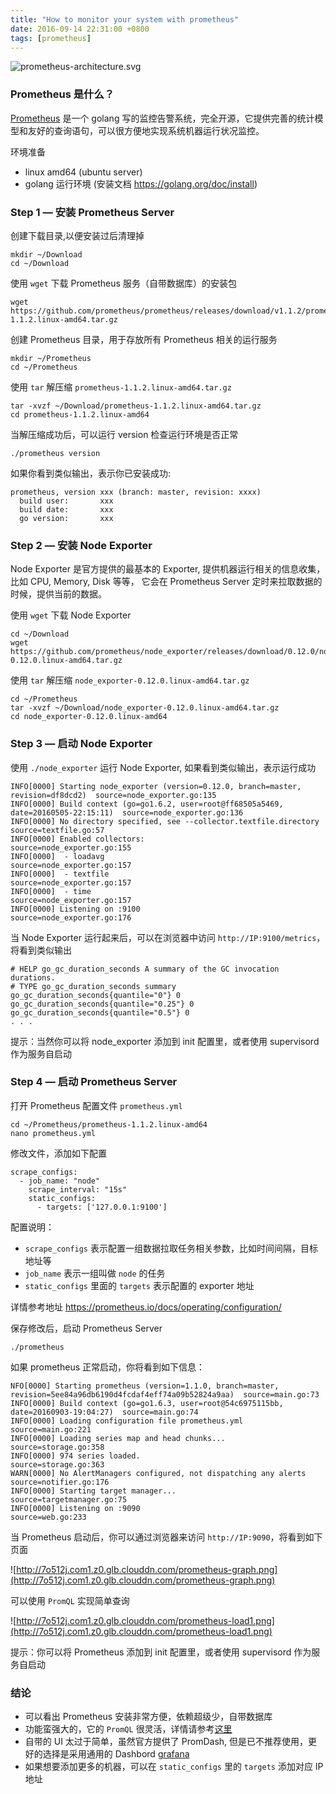 ```yaml
---
title: "How to monitor your system with prometheus"
date: 2016-09-14 22:31:00 +0800
tags: [prometheus]
---
```


![prometheus-architecture.svg](https://prometheus.io/assets/architecture.svg)

### Prometheus 是什么？

[Prometheus](https://prometheus.io) 是一个 golang 写的监控告警系统，完全开源，它提供完善的统计模型和友好的查询语句，可以很方便地实现系统机器运行状况监控。

环境准备

- linux amd64 (ubuntu server)
- golang 运行环境 (安装文档 https://golang.org/doc/install)

### Step 1 — 安装 Prometheus Server

创建下载目录,以便安装过后清理掉

```
mkdir ~/Download
cd ~/Download
```

使用 `wget` 下载 Prometheus 服务（自带数据库）的安装包

```
wget https://github.com/prometheus/prometheus/releases/download/v1.1.2/prometheus-1.1.2.linux-amd64.tar.gz
```

创建 Prometheus 目录，用于存放所有 Prometheus 相关的运行服务

```
mkdir ~/Prometheus
cd ~/Prometheus
```

使用 `tar` 解压缩 `prometheus-1.1.2.linux-amd64.tar.gz`

```
tar -xvzf ~/Download/prometheus-1.1.2.linux-amd64.tar.gz
cd prometheus-1.1.2.linux-amd64
```

当解压缩成功后，可以运行 version 检查运行环境是否正常

```
./prometheus version
```

如果你看到类似输出，表示你已安装成功:

```
prometheus, version xxx (branch: master, revision: xxxx)
  build user:       xxx
  build date:       xxx
  go version:       xxx
```


### Step 2 — 安装 Node Exporter

Node Exporter 是官方提供的最基本的 Exporter, 提供机器运行相关的信息收集，比如 CPU, Memory, Disk 等等，
它会在 Prometheus Server 定时来拉取数据的时候，提供当前的数据。

使用 `wget` 下载 Node Exporter
```
cd ~/Download
wget https://github.com/prometheus/node_exporter/releases/download/0.12.0/node_exporter-0.12.0.linux-amd64.tar.gz
```

使用 `tar` 解压缩 `node_exporter-0.12.0.linux-amd64.tar.gz`
```
cd ~/Prometheus
tar -xvzf ~/Download/node_exporter-0.12.0.linux-amd64.tar.gz
cd node_exporter-0.12.0.linux-amd64
```

### Step 3 — 启动 Node Exporter

使用 `./node_exporter` 运行  Node Exporter, 如果看到类似输出，表示运行成功

```
INFO[0000] Starting node_exporter (version=0.12.0, branch=master, revision=df8dcd2)  source=node_exporter.go:135
INFO[0000] Build context (go=go1.6.2, user=root@ff68505a5469, date=20160505-22:15:11)  source=node_exporter.go:136
INFO[0000] No directory specified, see --collector.textfile.directory  source=textfile.go:57
INFO[0000] Enabled collectors:                           source=node_exporter.go:155
INFO[0000]  - loadavg                                    source=node_exporter.go:157
INFO[0000]  - textfile                                   source=node_exporter.go:157
INFO[0000]  - time                                       source=node_exporter.go:157
INFO[0000] Listening on :9100                            source=node_exporter.go:176
```

当 Node Exporter 运行起来后，可以在浏览器中访问 `http://IP:9100/metrics`， 将看到类似输出
```
# HELP go_gc_duration_seconds A summary of the GC invocation durations.
# TYPE go_gc_duration_seconds summary
go_gc_duration_seconds{quantile="0"} 0
go_gc_duration_seconds{quantile="0.25"} 0
go_gc_duration_seconds{quantile="0.5"} 0
. . .
```

提示：当然你可以将 node_exporter 添加到 init 配置里，或者使用 supervisord 作为服务自启动


### Step 4 — 启动 Prometheus Server

打开 Prometheus 配置文件 `prometheus.yml`

```
cd ~/Prometheus/prometheus-1.1.2.linux-amd64
nano prometheus.yml
```

修改文件，添加如下配置

```
scrape_configs:
  - job_name: "node"
    scrape_interval: "15s"
    static_configs:
      - targets: ['127.0.0.1:9100']
```

配置说明：

- `scrape_configs` 表示配置一组数据拉取任务相关参数，比如时间间隔，目标地址等
- `job_name` 表示一组叫做 `node` 的任务
- `static_configs`  里面的 `targets` 表示配置的 exporter 地址

详情参考地址 https://prometheus.io/docs/operating/configuration/

保存修改后，启动 Prometheus Server

```
./prometheus
```

如果 prometheus 正常启动，你将看到如下信息：

```
NFO[0000] Starting prometheus (version=1.1.0, branch=master, revision=5ee84a96db6190d4fcdaf4eff74a09b52824a9aa)  source=main.go:73
INFO[0000] Build context (go=go1.6.3, user=root@54c6975115bb, date=20160903-19:04:27)  source=main.go:74
INFO[0000] Loading configuration file prometheus.yml     source=main.go:221
INFO[0000] Loading series map and head chunks...         source=storage.go:358
INFO[0000] 974 series loaded.                            source=storage.go:363
WARN[0000] No AlertManagers configured, not dispatching any alerts  source=notifier.go:176
INFO[0000] Starting target manager...                    source=targetmanager.go:75
INFO[0000] Listening on :9090                            source=web.go:233
```

当 Prometheus 启动后，你可以通过浏览器来访问 `http://IP:9090`，将看到如下页面

![http://7o512j.com1.z0.glb.clouddn.com/prometheus-graph.png](http://7o512j.com1.z0.glb.clouddn.com/prometheus-graph.png)

可以使用 `PromQL` 实现简单查询

![http://7o512j.com1.z0.glb.clouddn.com/prometheus-load1.png](http://7o512j.com1.z0.glb.clouddn.com/prometheus-load1.png)


提示：你可以将 Prometheus 添加到 init 配置里，或者使用 supervisord 作为服务自启动


### 结论

- 可以看出 Prometheus 安装非常方便，依赖超级少，自带数据库
- 功能蛮强大的，它的 `PromQL` 很灵活，详情请参考[这里](https://prometheus.io/docs/querying/basics/)
- 自带的 UI 太过于简单，虽然官方提供了 PromDash, 但是已不推荐使用，更好的选择是采用通用的 Dashbord [grafana](http://grafana.org/)
- 如果想要添加更多的机器，可以在 `static_configs` 里的 `targets` 添加对应 IP 地址
